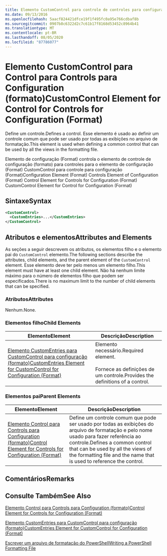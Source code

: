 ```yaml
---
title: Elemento CustomControl para controle de controles para configuração (Format) | Microsoft Docs
ms.date: 09/13/2016
ms.openlocfilehash: 5aacf824421dfce19f1f495fc0a95e766cdbaf8b
ms.sourcegitcommit: 0907b8c6322d2c7c61b17f8168d53452c8964b41
ms.translationtype: MT
ms.contentlocale: pt-BR
ms.lasthandoff: 08/05/2020
ms.locfileid: "87786077"
---
```

# <a name="customcontrol-element-for-control-for-controls-for-configuration-format"></a><span data-ttu-id="7a518-102">Elemento CustomControl para Control para Controls para Configuration (formato)</span><span class="sxs-lookup"><span data-stu-id="7a518-102">CustomControl Element for Control for Controls for Configuration (Format)</span></span>

<span data-ttu-id="7a518-103">Define um controle.</span><span class="sxs-lookup"><span data-stu-id="7a518-103">Defines a control.</span></span> <span data-ttu-id="7a518-104">Esse elemento é usado ao definir um controle comum que pode ser usado por todas as exibições no arquivo de formatação.</span><span class="sxs-lookup"><span data-stu-id="7a518-104">This element is used when defining a common control that can be used by all the views in the formatting file.</span></span>

<span data-ttu-id="7a518-105">Elemento de configuração (Format) controla o elemento de controle de configuração (formato) para controles para o elemento de configuração (Format) CustomControl para controle para configuração (Format)</span><span class="sxs-lookup"><span data-stu-id="7a518-105">Configuration Element (Format) Controls Element of Configuration (Format) Control Element for Controls for Configuration (Format) CustomControl Element for Control for Configuration (Format)</span></span>

## <a name="syntax"></a><span data-ttu-id="7a518-106">Sintaxe</span><span class="sxs-lookup"><span data-stu-id="7a518-106">Syntax</span></span>

```xml
<CustomControl>
  <CustomEntries>...</CustomEntries>
</CustomControl>
```

## <a name="attributes-and-elements"></a><span data-ttu-id="7a518-107">Atributos e elementos</span><span class="sxs-lookup"><span data-stu-id="7a518-107">Attributes and Elements</span></span>

<span data-ttu-id="7a518-108">As seções a seguir descrevem os atributos, os elementos filho e o elemento pai do `CustomControl` elemento.</span><span class="sxs-lookup"><span data-stu-id="7a518-108">The following sections describe the attributes, child elements, and the parent element of the `CustomControl` element.</span></span> <span data-ttu-id="7a518-109">Esse elemento deve ter pelo menos um elemento filho.</span><span class="sxs-lookup"><span data-stu-id="7a518-109">This element must have at least one child element.</span></span> <span data-ttu-id="7a518-110">Não há nenhum limite máximo para o número de elementos filho que podem ser especificados.</span><span class="sxs-lookup"><span data-stu-id="7a518-110">There is no maximum limit to the number of child elements that can be specified.</span></span>

### <a name="attributes"></a><span data-ttu-id="7a518-111">Atributos</span><span class="sxs-lookup"><span data-stu-id="7a518-111">Attributes</span></span>

<span data-ttu-id="7a518-112">Nenhum.</span><span class="sxs-lookup"><span data-stu-id="7a518-112">None.</span></span>

### <a name="child-elements"></a><span data-ttu-id="7a518-113">Elementos filho</span><span class="sxs-lookup"><span data-stu-id="7a518-113">Child Elements</span></span>

|<span data-ttu-id="7a518-114">Elemento</span><span class="sxs-lookup"><span data-stu-id="7a518-114">Element</span></span>|<span data-ttu-id="7a518-115">Descrição</span><span class="sxs-lookup"><span data-stu-id="7a518-115">Description</span></span>|
|-------------|-----------------|
|[<span data-ttu-id="7a518-116">Elemento CustomEntries para CustomControl para configuração (formato)</span><span class="sxs-lookup"><span data-stu-id="7a518-116">CustomEntries Element for CustomControl for Configuration (Format)</span></span>](./customentries-element-for-customcontrol-for-controls-for-configuration-format.md)|<span data-ttu-id="7a518-117">Elemento necessário.</span><span class="sxs-lookup"><span data-stu-id="7a518-117">Required element.</span></span><br /><br /> <span data-ttu-id="7a518-118">Fornece as definições de um controle.</span><span class="sxs-lookup"><span data-stu-id="7a518-118">Provides the definitions of a control.</span></span>|

### <a name="parent-elements"></a><span data-ttu-id="7a518-119">Elementos pai</span><span class="sxs-lookup"><span data-stu-id="7a518-119">Parent Elements</span></span>

|<span data-ttu-id="7a518-120">Elemento</span><span class="sxs-lookup"><span data-stu-id="7a518-120">Element</span></span>|<span data-ttu-id="7a518-121">Descrição</span><span class="sxs-lookup"><span data-stu-id="7a518-121">Description</span></span>|
|-------------|-----------------|
|[<span data-ttu-id="7a518-122">Elemento Control para Controls para Configuration (formato)</span><span class="sxs-lookup"><span data-stu-id="7a518-122">Control Element for Controls for Configuration (Format)</span></span>](./control-element-for-controls-for-configuration-format.md)|<span data-ttu-id="7a518-123">Define um controle comum que pode ser usado por todas as exibições do arquivo de formatação e pelo nome usado para fazer referência ao controle.</span><span class="sxs-lookup"><span data-stu-id="7a518-123">Defines a common control that can be used by all the views of the formatting file and the name that is used to reference the control.</span></span>|

## <a name="remarks"></a><span data-ttu-id="7a518-124">Comentários</span><span class="sxs-lookup"><span data-stu-id="7a518-124">Remarks</span></span>

## <a name="see-also"></a><span data-ttu-id="7a518-125">Consulte Também</span><span class="sxs-lookup"><span data-stu-id="7a518-125">See Also</span></span>

[<span data-ttu-id="7a518-126">Elemento Control para Controls para Configuration (formato)</span><span class="sxs-lookup"><span data-stu-id="7a518-126">Control Element for Controls for Configuration (Format)</span></span>](./control-element-for-controls-for-configuration-format.md)

[<span data-ttu-id="7a518-127">Elemento CustomEntries para CustomControl para configuração (formato)</span><span class="sxs-lookup"><span data-stu-id="7a518-127">CustomEntries Element for CustomControl for Configuration (Format)</span></span>](./customentries-element-for-customcontrol-for-controls-for-configuration-format.md)

[<span data-ttu-id="7a518-128">Escrever um arquivo de formatação do PowerShell</span><span class="sxs-lookup"><span data-stu-id="7a518-128">Writing a PowerShell Formatting File</span></span>](./writing-a-powershell-formatting-file.md)

